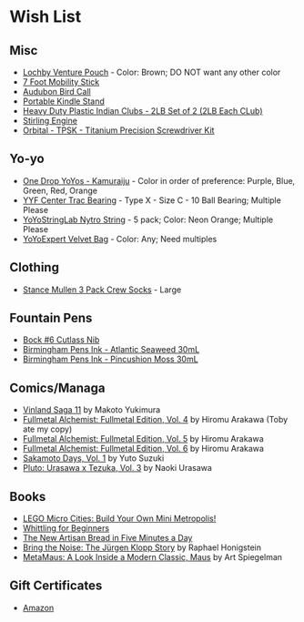 # Wish List

## Misc

* [Lochby Venture Pouch](https://www.lochby.com/collections/frontpage/products/venture-pouch) - Color: Brown; DO NOT want any other color
* [7 Foot Mobility Stick](https://stickmobility.com/collections/mobility-sticks/products/individual-sticks?variant=37269665808552)
* [Audubon Bird Call](https://www.amazon.com/dp/B005L8Y4JY/)
* [Portable Kindle Stand](https://www.amazon.com/dp/B09HKN6M19/)
* [Heavy Duty Plastic Indian Clubs - 2LB Set of 2 (2LB Each CLub)](https://www.amazon.com/Logest-Mace-Exercise-Club-Rehabilitation/dp/B09PTBRGB2/)
* [Stirling Engine](https://www.amazon.com/dp/B008JOKO1O/)
* [Orbital - TPSK - Titanium Precision Screwdriver Kit](https://countycomm.com/collections/tools/products/orbital-tpsk-titanium-precision-screwdriver-kit)

## Yo-yo

* [One Drop YoYos - Kamuraiju](https://shop.yoyoexpert.com/collections/one-drop-yoyos/products/kamuraiju-yoyo-by-one-drop-yoyo-designs) - Color in order of preference: Purple, Blue, Green, Red, Orange
* [YYF Center Trac Bearing](https://shop.yoyoexpert.com/collections/yo-yo-bearings/products/center-trac-yoyo-bearing?variant=19201959364) - Type X - Size C - 10 Ball Bearing; Multiple Please
* [YoYoStringLab Nytro String](https://shop.yoyoexpert.com/collections/yo-yo-string/products/nytro-string-by-yoyostringlabs) - 5 pack; Color: Neon Orange; Multiple Please
* [YoYoExpert Velvet Bag](https://shop.yoyoexpert.com/collections/bags-cases/products/yoyoexpert-yoyo-velvet-bag) - Color: Any; Need multiples

## Clothing

* [Stance Mullen 3 Pack Crew Socks](https://www.amazon.com/dp/B0BFFVY5BH/) - Large

## Fountain Pens

* [Bock #6 Cutlass Nib](https://allinthenib.com/products/bock-6-cutlass)
* [Birmingham Pens Ink - Atlantic Seaweed 30mL](https://www.birminghampens.com/collections/everlasting-ink/products/atlantic-seaweed)
* [Birmingham Pens Ink - Pincushion Moss 30mL](https://www.birminghampens.com/collections/everlasting-ink/products/pincushion-moss)

## Comics/Managa

* [Vinland Saga 11](https://www.amazon.com/dp/163236803X) by Makoto Yukimura
* [Fullmetal Alchemist: Fullmetal Edition, Vol. 4](https://www.amazon.com/Fullmetal-Alchemist-Vol-4/dp/1421599856/) by Hiromu Arakawa (Toby ate my copy)
* [Fullmetal Alchemist: Fullmetal Edition, Vol. 5](https://www.amazon.com/dp/1421599872/) by Hiromu Arakawa
* [Fullmetal Alchemist: Fullmetal Edition, Vol. 6](https://www.amazon.com/Fullmetal-Alchemist-Vol-6/dp/1421599880/) by Hiromu Arakawa
* [Sakamoto Days, Vol. 1](https://www.amazon.com/dp/1974728943/) by Yuto Suzuki
* [Pluto: Urasawa x Tezuka, Vol. 3](https://www.amazon.com/Pluto-Urasawa-Tezuka-Vol-Naoki/dp/1421519208/) by Naoki Urasawa

## Books

* [LEGO Micro Cities: Build Your Own Mini Metropolis!](https://www.amazon.com/dp/1593279426/)
* [Whittling for Beginners](https://www.amazon.com/dp/1638784337/)
* [The New Artisan Bread in Five Minutes a Day](https://www.amazon.com/dp/125001828)
* [Bring the Noise: The Jürgen Klopp Story](https://www.amazon.com/Bring-Noise-J%C3%BCrgen-Klopp-Story/dp/1568589573/) by Raphael Honigstein
* [MetaMaus: A Look Inside a Modern Classic, Maus](http://a.co/9fPPbio) by Art Spiegelman

## Gift Certificates

* [Amazon](http://www.amazon.com/gp/product/B00067L6TQ/ref=topnav_giftcert_gw)
